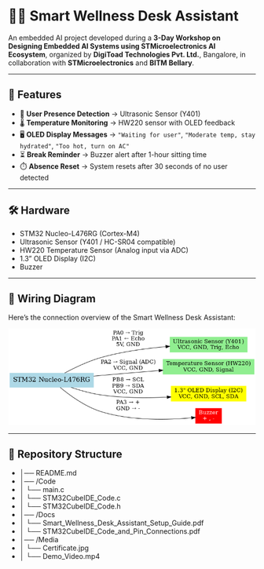 # 🧑‍💻 Smart Wellness Desk Assistant

An embedded AI project developed during a **3-Day Workshop on Designing Embedded AI Systems using STMicroelectronics AI Ecosystem**, organized by **DigiToad Technologies Pvt. Ltd.**, Bangalore, in collaboration with **STMicroelectronics** and **BITM Bellary**.

---

## 🚀 Features
- 👤 **User Presence Detection** → Ultrasonic Sensor (Y401)  
- 🌡️ **Temperature Monitoring** → HW220 sensor with OLED feedback  
- 🖥️ **OLED Display Messages** → `"Waiting for user"`, `"Moderate temp, stay hydrated"`, `"Too hot, turn on AC"`  
- ⏳ **Break Reminder** → Buzzer alert after 1-hour sitting time  
- ⏱️ **Absence Reset** → System resets after 30 seconds of no user detected  

---

## 🛠️ Hardware
- STM32 Nucleo-L476RG (Cortex-M4)  
- Ultrasonic Sensor (Y401 / HC-SR04 compatible)  
- HW220 Temperature Sensor (Analog input via ADC)  
- 1.3” OLED Display (I2C)  
- Buzzer  

---

## 🔌 Wiring Diagram
Here’s the connection overview of the Smart Wellness Desk Assistant:

![Wiring Diagram](Media/Wiring_Diagram.png)

---

## 📂 Repository Structure
- │── README.md  
- │── /Code
- │ └── main.c
- │ └── STM32CubeIDE_Code.c
- │ └── STM32CubeIDE_Code.h
- │── /Docs  
- │ └── Smart_Wellness_Desk_Assistant_Setup_Guide.pdf
- │ └── STM32CubeIDE_Code_and_Pin_Connections.pdf  
- │── /Media  
- │ └── Certificate.jpg  
- │ └── Demo_Video.mp4








